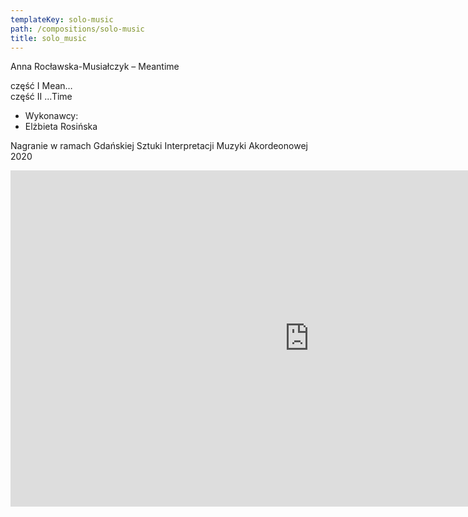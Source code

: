 ```yaml
---
templateKey: solo-music
path: /compositions/solo-music
title: solo_music
---
```

<div class="wrapper container">
    <div class="row center-xs">
        <div class="col-xs-12 col-md-6">
            <div class="box works-box">
                <p class="works__title">Anna Rocławska-Musiałczyk –  Meantime</p>
                <p class="works__subtitle">
                    część I Mean… <br />
                    część II ...Time
                </p>
                <ul class="works__performers">
                    <li class="works__performers--title">Wykonawcy:</li>
                    <li>Elżbieta Rosińska</li>
                </ul>
                <p class="works__details">
                    Nagranie w ramach Gdańskiej Sztuki Interpretacji Muzyki Akordeonowej 2020
                </p>
            </div>
        </div>
        <div class="col-xs-12 col-md-6">
            <div class="box works-box">
                <div class="youtube-movie">
                    <iframe width="956" height="538" src="https://www.youtube.com/embed/9y0pnJwZiUE" frameborder="0" allow="accelerometer; autoplay; clipboard-write; encrypted-media; gyroscope; picture-in-picture" allowfullscreen></iframe>
                </div>
            </div>
        </div>
    </div>
</div>
